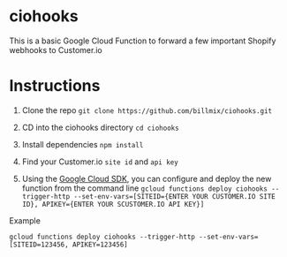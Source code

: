 # ciohooks
This is a basic Google Cloud Function to forward a few important Shopify webhooks to Customer.io

# Instructions
1. Clone the repo
```git clone https://github.com/billmix/ciohooks.git```

2. CD into the ciohooks directory
```cd ciohooks```

3. Install dependencies
```npm install```

4. Find your Customer.io `site id` and `api key`

5. Using the [Google Cloud SDK](https://cloud.google.com/sdk/docs/how-to), you can configure and deploy the new function from the command line
```gcloud functions deploy ciohooks --trigger-http --set-env-vars=[SITEID={ENTER YOUR CUSTOMER.IO SITE ID}, APIKEY={ENTER YOUR SCUSTOMER.IO API KEY}]```

Example

```gcloud functions deploy ciohooks --trigger-http --set-env-vars=[SITEID=123456, APIKEY=123456]```




